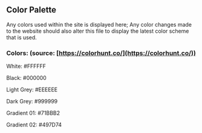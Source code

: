 ## Color Palette

Any colors used within the site is displayed here;
Any color changes made to the website should also alter this file to display the latest color scheme that is used.

### Colors: (source: [https://colorhunt.co/](https://colorhunt.co/))

White: #FFFFFF

Black: #000000

Light Grey: #EEEEEE

Dark Grey: #999999

Gradient 01: #71BBB2

Gradient 02: #497D74

